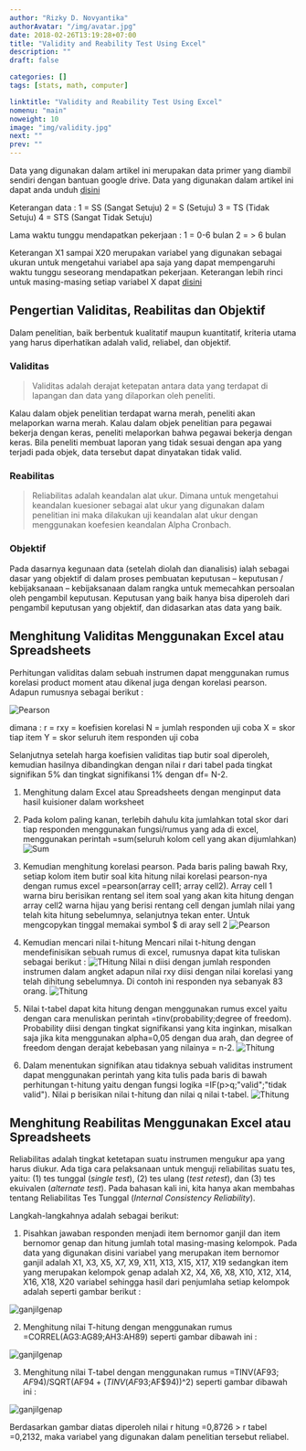 ```yaml
---
author: "Rizky D. Novyantika"
authorAvatar: "/img/avatar.jpg"
date: 2018-02-26T13:19:28+07:00
title: "Validity and Reability Test Using Excel"
description: ""
draft: false

categories: []
tags: [stats, math, computer]

linktitle: "Validity and Reability Test Using Excel"
nomenu: "main"
noweight: 10
image: "img/validity.jpg"
next: ""
prev: ""
---
```


Data yang digunakan dalam artikel ini merupakan data primer yang diambil sendiri dengan bantuan google drive. Data yang digunakan dalam artikel ini dapat anda unduh [disini](https://drive.google.com/open?id=13VPdsvQ2FqPcTLLaauYDTZ1NaBWeZWvQ)

Keterangan data :
1 = SS (Sangat Setuju)
2 = S (Setuju)
3 = TS (Tidak Setuju)
4 = STS (Sangat Tidak Setuju)

Lama waktu tunggu mendapatkan pekerjaan :
1 = 0-6 bulan
2 = > 6 bulan

Keterangan X1 sampai X20 merupakan variabel yang digunakan sebagai ukuran untuk mengetahui variabel apa saja yang dapat mempengaruhi waktu tunggu seseorang mendapatkan pekerjaan. Keterangan lebih rinci untuk masing-masing setiap variabel X dapat [disini](https://rizkynovyantika.github.io/post/variabel-explanation-of-waiting-time-to-get-job-research/)

## Pengertian Validitas, Reabilitas dan Objektif
Dalam penelitian, baik berbentuk kualitatif maupun kuantitatif, kriteria utama yang harus diperhatikan adalah valid, reliabel, dan objektif. 

### Validitas
> Validitas adalah derajat ketepatan antara data yang terdapat di lapangan dan data yang dilaporkan oleh peneliti.

Kalau dalam objek penelitian terdapat warna merah, peneliti akan melaporkan warna merah. Kalau dalam objek penelitian para pegawai bekerja dengan keras, peneliti melaporkan bahwa pegawai bekerja dengan keras. Bila peneliti membuat laporan yang tidak sesuai dengan apa yang terjadi pada objek, data tersebut dapat dinyatakan tidak valid.

### Reabilitas
> Reliabilitas adalah keandalan alat ukur. Dimana untuk mengetahui keandalan kuesioner sebagai alat ukur yang digunakan dalam penelitian ini maka dilakukan uji keandalan alat ukur dengan menggunakan koefesien keandalan Alpha Cronbach.

### Objektif
Pada dasarnya kegunaan data (setelah diolah dan dianalisis) ialah sebagai dasar yang objektif di dalam proses pembuatan keputusan – keputusan / kebijaksanaan – kebijaksanaan dalam rangka untuk memecahkan persoalan oleh pengambil keputusan. Keputusan yang baik hanya bisa diperoleh dari pengambil keputusan yang objektif, dan didasarkan atas data yang baik.

## Menghitung Validitas Menggunakan Excel atau Spreadsheets
Perhitungan validitas dalam sebuah instrumen dapat menggunakan rumus korelasi product moment atau dikenal juga dengan korelasi pearson. Adapun rumusnya sebagai berikut :

![Pearson](/images/validity-and-reability-test-using-excel-or-spreadsheets/0.jpg)

dimana :
r = rxy = koefisien korelasi
N = jumlah responden uji coba
X = skor tiap item
Y = skor seluruh item responden uji coba

Selanjutnya setelah harga koefisien validitas tiap butir soal diperoleh, kemudian hasilnya dibandingkan dengan nilai r dari tabel pada tingkat signifikan 5% dan tingkat signifikansi 1% dengan df= N-2. 

1. Menghitung dalam Excel atau Spreadsheets dengan menginput data hasil kuisioner dalam worksheet

2. Pada kolom paling kanan, terlebih dahulu kita jumlahkan total skor dari tiap responden menggunakan fungsi/rumus yang ada di excel, menggunakan perintah =sum(seluruh kolom cell yang akan dijumlahkan)
![Sum](/images/validity-and-reability-test-using-excel-or-spreadsheets/1.png)

3. Kemudian menghitung korelasi pearson.
	Pada baris paling bawah Rxy, setiap kolom item butir soal kita hitung nilai korelasi pearson-nya dengan rumus excel =pearson(array cell1; array cell2). Array cell 1 warna biru berisikan rentang sel item soal yang akan kita hitung dengan array cell2 warna hijau yang berisi rentang cell dengan jumlah nilai yang telah kita hitung sebelumnya, selanjutnya tekan enter. Untuk mengcopykan tinggal memakai symbol $ di aray sell 2
	![Pearson](/images/validity-and-reability-test-using-excel-or-spreadsheets/2.png)

4. Kemudian mencari nilai t-hitung
	Mencari nilai t-hitung dengan mendefinisikan sebuah rumus di excel, rumusnya dapat kita tuliskan sebagai berikut :
	![THitung](/images/validity-and-reability-test-using-excel-or-spreadsheets/t-hitung.jpg)
	Nilai n diisi dengan jumlah responden instrumen dalam angket adapun nilai rxy diisi dengan nilai korelasi yang telah dihitung sebelumnya. Di contoh ini responden nya sebanyak 83 orang.
	![Thitung](/images/validity-and-reability-test-using-excel-or-spreadsheets/3.png)

5. Nilai t-tabel dapat kita hitung dengan menggunakan rumus excel yaitu dengan cara menuliskan perintah =tinv(probability;degree of freedom).
	Probability diisi dengan tingkat signifikansi yang kita inginkan, misalkan saja jika kita menggunakan alpha=0,05 dengan dua arah, dan degree of freedom dengan derajat kebebasan yang nilainya = n-2.
	![Thitung](/images/validity-and-reability-test-using-excel-or-spreadsheets/4.png)

6. Dalam menentukan signifikan atau tidaknya sebuah validitas instrument dapat menggunakan perintah yang kita tulis pada baris di bawah perhitungan t-hitung yaitu dengan fungsi logika =IF(p>q;"valid";"tidak valid"). Nilai p berisikan nilai t-hitung dan nilai q nilai t-tabel.
![Thitung](/images/validity-and-reability-test-using-excel-or-spreadsheets/5.png)

## Menghitung Reabilitas Menggunakan Excel atau Spreadsheets

Reliabilitas adalah tingkat ketetapan suatu instrumen mengukur apa yang harus diukur. Ada tiga cara pelaksanaan untuk menguji reliabilitas suatu tes, yaitu: (1) tes tunggal (_single test_), (2) tes ulang (_test retest_), dan (3) tes ekuivalen (_alternate test_). Pada bahasan kali ini, kita hanya akan membahas tentang Reliabilitas Tes Tunggal (_Internal Consistency Reliability_).

Langkah-langkahnya adalah sebagai berikut:

1. Pisahkan  jawaban  responden  menjadi  item  bernomor  ganjil  dan  item  bernomor  genap  dan hitung jumlah total masing-masing kelompok. Pada data yang digunakan disini variabel yang merupakan item bernomor ganjil adalah X1, X3, X5, X7, X9, X11, X13, X15, X17, X19 sedangkan item yang merupakan kelompok genap adalah X2, X4, X6, X8, X10, X12, X14, X16, X18, X20 variabel sehingga hasil dari penjumlaha setiap kelompok adalah seperti gambar berikut :

![ganjilgenap](/images/validity-and-reability-test-using-excel-or-spreadsheets/6.png)

2. Menghitung nilai T-hitung dengan menggunakan rumus =CORREL(AG3:AG89;AH3:AH89) seperti gambar dibawah ini :

![ganjilgenap](/images/validity-and-reability-test-using-excel-or-spreadsheets/7.png)

3. Menghitung nilai T-tabel dengan menggunakan rumus =TINV(AF$93;AF$94)/SQRT(AF$94+(TINV(AF$93;AF$94))^2) seperti gambar dibawah ini :

![ganjilgenap](/images/validity-and-reability-test-using-excel-or-spreadsheets/8.png)

Berdasarkan gambar diatas diperoleh nilai r hitung =0,8726 > r tabel =0,2132, maka variabel yang digunakan dalam penelitian tersebut reliabel.